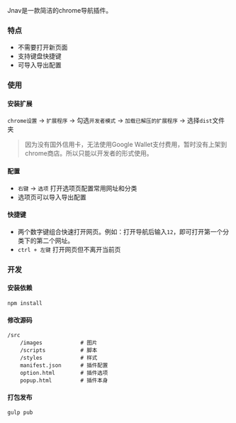Jnav是一款简洁的chrome导航插件。

### 特点
- 不需要打开新页面
- 支持键盘快捷键
- 可导入导出配置

### 使用

#### 安装扩展
`chrome设置` → `扩展程序` → 勾选`开发者模式` → `加载已解压的扩展程序` → 选择`dist`文件夹

> 因为没有国外信用卡，无法使用Google Wallet支付费用，暂时没有上架到chrome商店。所以只能以开发者的形式使用。

#### 配置
- `右键` → `选项` 打开选项页配置常用网址和分类
- 选项页可以导入导出配置
#### 快捷键
- 两个数字键组合快速打开网页。例如：打开导航后输入`12`，即可打开第一个分类下的第二个网址。
- `ctrl + 左键` 打开网页但不离开当前页
### 开发
#### 安装依赖
```
npm install
```
#### 修改源码
```
/src
	/images            # 图片
	/scripts           # 脚本
	/styles            # 样式
	manifest.json      # 插件配置
	option.html        # 插件选项
	popup.html         # 插件本身
```
#### 打包发布
```
gulp pub
```